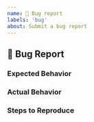 ```yaml
---
name: 🐛 Bug report
labels: 'bug'
about: Submit a bug report
---
```


## 🐛 Bug Report

### Expected Behavior

<!-- What's the behavior you're expecting to see? -->

### Actual Behavior

<!-- What's actually happening instead? -->

### Steps to Reproduce

<!-- Please provide clear steps to reproduce the issue. -->
